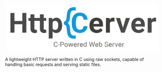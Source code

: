 <p align="center">
<img src="./img/img.png" alt="Logo" width="500" />
</p>

A lightweight HTTP server written in C using raw sockets, capable of handling basic requests and serving static files.